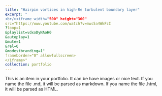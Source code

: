 ```yaml
---
title: "Hairpin vortices in high-Re turbulent boundary layer"
excerpt: "
<br/><iframe width="500" height="300"
src="https://www.youtube.com/watch?v=mws5a4WkFzI
?loop=1
&playlist=vdxoDyNAoH0
&autoplay=1
&mute=1
&rel=0
&modestbranding=1"
frameborder="0" allowfullscreen>
</iframe>"
collection: portfolio
---
```


This is an item in your portfolio. It can be have images or nice text. If you name the file .md, it will be parsed as markdown. If you name the file .html, it will be parsed as HTML. 

